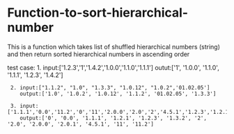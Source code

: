 # Function-to-sort-hierarchical-number

This is a function which takes list of shuffled hierarchical numbers (string) and then return sorted hierarchical numbers in ascending order

test case:
     1. input:['1.2.3','1','1.4.2','1.0.0','1.1.0','1.1.1']
        outut:['1', '1.0.0', '1.1.0', '1.1.1', '1.2.3', '1.4.2']
            
     2. input:["1.1.2", "1.0", "1.3.3", "1.0.12", "1.0.2",'01.02.05']
        output:['1.0', '1.0.2', '1.0.12', '1.1.2', '01.02.05', '1.3.3']
            
     3. input:['1.1.1','0.0','11.2','0','11','2.0.0','2.0','2','4.5.1','1.2.3','1.2.1','1.3.2','2.0.1']
        output:['0', '0.0', '1.1.1', '1.2.1', '1.2.3', '1.3.2', '2', '2.0', '2.0.0', '2.0.1', '4.5.1', '11', '11.2']
    
